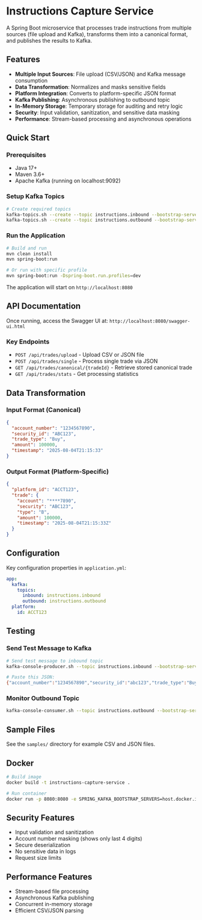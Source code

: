 # Instructions Capture Service

A Spring Boot microservice that processes trade instructions from multiple sources (file upload and Kafka), transforms them into a canonical format, and publishes the results to Kafka.

## Features

- **Multiple Input Sources**: File upload (CSV/JSON) and Kafka message consumption
- **Data Transformation**: Normalizes and masks sensitive fields
- **Platform Integration**: Converts to platform-specific JSON format
- **Kafka Publishing**: Asynchronous publishing to outbound topic
- **In-Memory Storage**: Temporary storage for auditing and retry logic
- **Security**: Input validation, sanitization, and sensitive data masking
- **Performance**: Stream-based processing and asynchronous operations

## Quick Start

### Prerequisites

- Java 17+
- Maven 3.6+
- Apache Kafka (running on localhost:9092)

### Setup Kafka Topics

```bash
# Create required topics
kafka-topics.sh --create --topic instructions.inbound --bootstrap-server localhost:9092 --partitions 3 --replication-factor 1
kafka-topics.sh --create --topic instructions.outbound --bootstrap-server localhost:9092 --partitions 3 --replication-factor 1
```

### Run the Application

```bash
# Build and run
mvn clean install
mvn spring-boot:run

# Or run with specific profile
mvn spring-boot:run -Dspring-boot.run.profiles=dev
```

The application will start on `http://localhost:8080`

## API Documentation

Once running, access the Swagger UI at: `http://localhost:8080/swagger-ui.html`

### Key Endpoints

- `POST /api/trades/upload` - Upload CSV or JSON file
- `POST /api/trades/single` - Process single trade via JSON
- `GET /api/trades/canonical/{tradeId}` - Retrieve stored canonical trade
- `GET /api/trades/stats` - Get processing statistics

## Data Transformation

### Input Format (Canonical)
```json
{
  "account_number": "1234567890",
  "security_id": "ABC123",
  "trade_type": "Buy",
  "amount": 100000,
  "timestamp": "2025-08-04T21:15:33"
}
```

### Output Format (Platform-Specific)
```json
{
  "platform_id": "ACCT123",
  "trade": {
    "account": "****7890",
    "security": "ABC123",
    "type": "B",
    "amount": 100000,
    "timestamp": "2025-08-04T21:15:33Z"
  }
}
```

## Configuration

Key configuration properties in `application.yml`:

```yaml
app:
  kafka:
    topics:
      inbound: instructions.inbound
      outbound: instructions.outbound
  platform:
    id: ACCT123
```

## Testing

### Send Test Message to Kafka

```bash
# Send test message to inbound topic
kafka-console-producer.sh --topic instructions.inbound --bootstrap-server localhost:9092

# Paste this JSON:
{"account_number":"1234567890","security_id":"abc123","trade_type":"Buy","amount":100000,"timestamp":"2025-08-04T21:15:33"}
```

### Monitor Outbound Topic

```bash
kafka-console-consumer.sh --topic instructions.outbound --bootstrap-server localhost:9092 --from-beginning
```

## Sample Files

See the `samples/` directory for example CSV and JSON files.

## Docker

```bash
# Build image
docker build -t instructions-capture-service .

# Run container
docker run -p 8080:8080 -e SPRING_KAFKA_BOOTSTRAP_SERVERS=host.docker.internal:9092 instructions-capture-service
```

## Security Features

- Input validation and sanitization
- Account number masking (shows only last 4 digits)
- Secure deserialization
- No sensitive data in logs
- Request size limits

## Performance Features

- Stream-based file processing
- Asynchronous Kafka publishing
- Concurrent in-memory storage
- Efficient CSV/JSON parsing